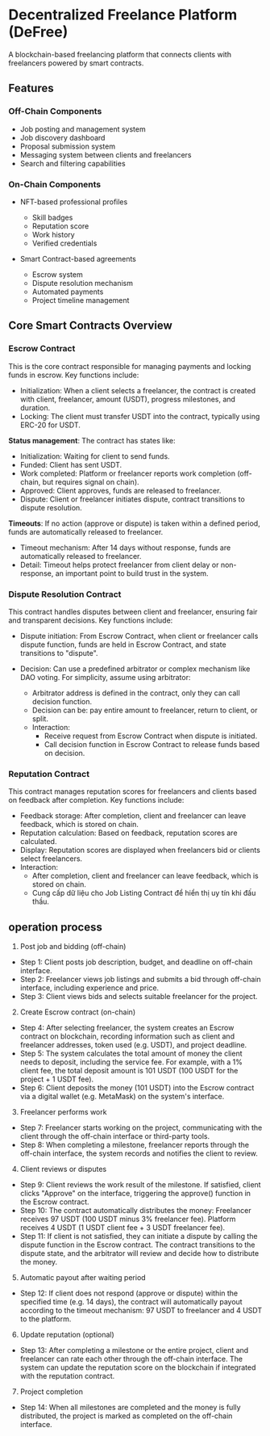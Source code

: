 # Decentralized Freelance Platform (DeFree)

A blockchain-based freelancing platform that connects clients with freelancers powered by smart contracts.

## Features

### Off-Chain Components

- Job posting and management system
- Job discovery dashboard
- Proposal submission system
- Messaging system between clients and freelancers
- Search and filtering capabilities

### On-Chain Components

- NFT-based professional profiles

  - Skill badges
  - Reputation score
  - Work history
  - Verified credentials

- Smart Contract-based agreements
  - Escrow system
  - Dispute resolution mechanism
  - Automated payments
  - Project timeline management

## Core Smart Contracts Overview

### Escrow Contract

This is the core contract responsible for managing payments and locking funds in escrow. Key functions include:

- Initialization: When a client selects a freelancer, the contract is created with client, freelancer, amount (USDT), progress milestones, and duration.
- Locking: The client must transfer USDT into the contract, typically using ERC-20 for USDT.

**Status management**: The contract has states like:

- Initialization: Waiting for client to send funds.
- Funded: Client has sent USDT.
- Work completed: Platform or freelancer reports work completion (off-chain, but requires signal on chain).
- Approved: Client approves, funds are released to freelancer.
- Dispute: Client or freelancer initiates dispute, contract transitions to dispute resolution.

**Timeouts**: If no action (approve or dispute) is taken within a defined period, funds are automatically released to freelancer.

- Timeout mechanism: After 14 days without response, funds are automatically released to freelancer.
- Detail: Timeout helps protect freelancer from client delay or non-response, an important point to build trust in the system.

### Dispute Resolution Contract

This contract handles disputes between client and freelancer, ensuring fair and transparent decisions. Key functions include:

- Dispute initiation: From Escrow Contract, when client or freelancer calls dispute function, funds are held in Escrow Contract, and state transitions to "dispute".
- Decision: Can use a predefined arbitrator or complex mechanism like DAO voting. For simplicity, assume using arbitrator:

  - Arbitrator address is defined in the contract, only they can call decision function.
  - Decision can be: pay entire amount to freelancer, return to client, or split.
  - Interaction:
    - Receive request from Escrow Contract when dispute is initiated.
    - Call decision function in Escrow Contract to release funds based on decision.

### Reputation Contract

This contract manages reputation scores for freelancers and clients based on feedback after completion. Key functions include:

- Feedback storage: After completion, client and freelancer can leave feedback, which is stored on chain.
- Reputation calculation: Based on feedback, reputation scores are calculated.
- Display: Reputation scores are displayed when freelancers bid or clients select freelancers.
- Interaction:
  - After completion, client and freelancer can leave feedback, which is stored on chain.
  - Cung cấp dữ liệu cho Job Listing Contract để hiển thị uy tín khi đấu thầu.

## operation process

1. Post job and bidding (off-chain)

- Step 1: Client posts job description, budget, and deadline on off-chain interface.
- Step 2: Freelancer views job listings and submits a bid through off-chain interface, including experience and price.
- Step 3: Client views bids and selects suitable freelancer for the project.

2. Create Escrow contract (on-chain)

- Step 4: After selecting freelancer, the system creates an Escrow contract on blockchain, recording information such as client and freelancer addresses, token used (e.g. USDT), and project deadline.
- Step 5: The system calculates the total amount of money the client needs to deposit, including the service fee. For example, with a 1% client fee, the total deposit amount is 101 USDT (100 USDT for the project + 1 USDT fee).
- Step 6: Client deposits the money (101 USDT) into the Escrow contract via a digital wallet (e.g. MetaMask) on the system's interface.

3. Freelancer performs work

- Step 7: Freelancer starts working on the project, communicating with the client through the off-chain interface or third-party tools.
- Step 8: When completing a milestone, freelancer reports through the off-chain interface, the system records and notifies the client to review.

4. Client reviews or disputes

- Step 9: Client reviews the work result of the milestone. If satisfied, client clicks "Approve" on the interface, triggering the approve() function in the Escrow contract.
- Step 10: The contract automatically distributes the money:
  Freelancer receives 97 USDT (100 USDT minus 3% freelancer fee).
  Platform receives 4 USDT (1 USDT client fee + 3 USDT freelancer fee).
- Step 11: If client is not satisfied, they can initiate a dispute by calling the dispute function in the Escrow contract. The contract transitions to the dispute state, and the arbitrator will review and decide how to distribute the money.

5. Automatic payout after waiting period

- Step 12: If client does not respond (approve or dispute) within the specified time (e.g. 14 days), the contract will automatically payout according to the timeout mechanism: 97 USDT to freelancer and 4 USDT to the platform.

6. Update reputation (optional)

- Step 13: After completing a milestone or the entire project, client and freelancer can rate each other through the off-chain interface. The system can update the reputation score on the blockchain if integrated with the reputation contract.

7. Project completion

- Step 14: When all milestones are completed and the money is fully distributed, the project is marked as completed on the off-chain interface.
